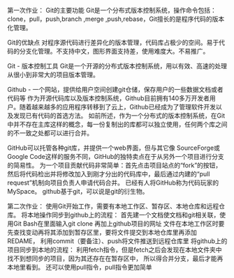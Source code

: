 第一次作业：
Git的主要功能
      Git是一个分布式版本控制系统，操作命令包括：clone，pull，push,branch ,merge ,push,rebase，Git擅长的是程序代码的版本化管理。
      
Git的优缺点
      对程序源代码进行差异化的版本管理，代码库占极少的空间。易于代码的分支化管理。不支持中文，图形界面支持差，使用难度大。不易推广。
      
Git - 版本控制工具
Git是一个开源的分布式版本控制系统，用以有效、高速的处理从很小到非常大的项目版本管理。

Github - 一个网站，提供给用户空间创建git仓储，保存用户的一些数据文档或者代码等
作为开源代码库以及版本控制系统，Github目前拥有140多万开发者用户。随着越来越多的应用程序转移到了云上，Github已经成为了管理软件开发以及发现已有代码的首选方法。
如前所述，作为一个分布式的版本控制系统，在Git中并不存在主库这样的概念，每一份复制出的库都可以独立使用，任何两个库之间的不一致之处都可以进行合并。

GitHub可以托管各种git库，并提供一个web界面，但与其它像 SourceForge或Google Code这样的服务不同，GitHub的独特卖点在于从另外一个项目进行分支的简易性。
为一个项目贡献代码非常简单：首先点击项目站点的“fork”的按钮，然后将代码检出并将修改加入到刚才分出的代码库中，最后通过内建的“pull request”机制向项目负责人申请代码合并。
已经有人将GitHub称为代码玩家的MySpace。
github基于git，可以说是git的衍生物。

第二次作业：
使用Git开始工作，需要有本地工作区、暂存区、本地仓库和远程仓库。
将本地操作同步到github上的流程：
首先建一个文档使文档和git相关联，使用Git Bash在里面输入git clone 再加上github项目的网址
文件在本地工作区时要先查找变动再将其添加到暂存区里，要将文件提交到本地仓库里再添加REDAME，
利用commit（要备注）、push将文件推送到远程仓库里
将github上的项目同步到本地的流程：
利用fetch指令，但是fetch之后会发现在本地文件夹中找不到想同步的项目，因为其还存在在暂存区中，
所以得合并分支，最后才能再本地里看到。
还可以使用pull指令，pull指令更加简单
